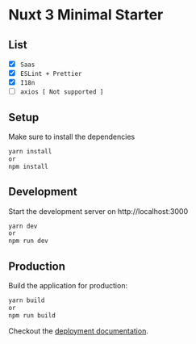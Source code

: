 # Nuxt 3 Minimal Starter

## List
- [x] `Saas`
- [x] `ESLint + Prettier`
- [x] `I18n`
- [ ] `axios [ Not supported ]`

## Setup

Make sure to install the dependencies

```bash
yarn install
or
npm install
```

## Development

Start the development server on http://localhost:3000

```bash
yarn dev
or
npm run dev
```

## Production

Build the application for production:

```bash
yarn build
or
npm run build
```

Checkout the [deployment documentation](https://v3.nuxtjs.org/docs/deployment).